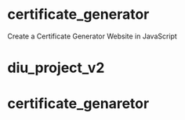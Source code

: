 # certificate_generator
Create a Certificate Generator Website in JavaScript
# diu_project_v2
# certificate_genaretor
